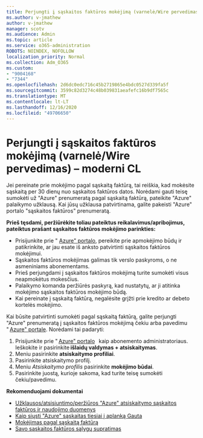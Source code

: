 ```yaml
---
title: Perjungti į sąskaitos faktūros mokėjimą (varnelė/Wire pervedimas) – moderni CL
ms.author: v-jmathew
author: v-jmathew
manager: scotv
ms.audience: Admin
ms.topic: article
ms.service: o365-administration
ROBOTS: NOINDEX, NOFOLLOW
localization_priority: Normal
ms.collection: Adm_O365
ms.custom:
- "9004168"
- "7344"
ms.openlocfilehash: 2d6dc0edc716c45b2719865e4bdc0527d339fa5f
ms.sourcegitcommit: 3599c82d3274c48b039831aeafefc16b9df7565c
ms.translationtype: MT
ms.contentlocale: lt-LT
ms.lasthandoff: 12/16/2020
ms.locfileid: "49706650"
---
```

# <a name="switch-to-invoice-pay-checkwire-transfer---modern-cl"></a>Perjungti į sąskaitos faktūros mokėjimą (varnelė/Wire pervedimas) – moderni CL

Jei pereinate prie mokėjimo pagal sąskaitą faktūrą, tai reiškia, kad mokėsite sąskaitą per 30 dienų nuo sąskaitos faktūros datos. Norėdami gauti teisę sumokėti už "Azure" prenumeratą pagal sąskaitą faktūrą, pateikite "Azure" palaikymo užklausą. Kai jūsų užklausa patvirtinama, galite pakeisti "Azure" portalo "sąskaitos faktūros" prenumeratą.

**Prieš tęsdami, peržiūrėkite toliau pateiktus reikalavimus/apribojimus, pateiktus prašant sąskaitos faktūros mokėjimo parinkties:**

- Prisijunkite prie " [Azure" portalo](https://portal.azure.com/), pereikite prie apmokėjimo būdų ir patikrinkite, ar jau esate iš anksto patvirtinti sąskaitos faktūros mokėjimui.
- Sąskaitos faktūros mokėjimas galimas tik verslo paskyroms, o ne asmeniniams abonementams.
- Prieš perjungdami į sąskaitos faktūros mokėjimą turite sumokėti visus neapmokėtus mokesčius.
- Palaikymo komanda peržiūrės paskyrą, kad nustatytų, ar ji atitinka mokėjimo sąskaitos faktūros mokėjimo būdą.
- Kai pereinate į sąskaitą faktūrą, negalėsite grįžti prie kredito ar debeto kortelės mokėjimo.

Kai būsite patvirtinti sumokėti pagal sąskaitą faktūrą, galite perjungti "Azure" prenumeratą į sąskaitos faktūros mokėjimą čekiu arba pavedimu " [Azure" portale](https://portal.azure.com/).
Norėdami tai padaryti:

1. Prisijunkite prie " [Azure" portalo](https://portal.azure.com/)   kaip abonemento administratoriaus. Ieškokite ir pasirinkite **išlaidų valdymas + atsiskaitymas**.
2. Meniu pasirinkite **atsiskaitymo profiliai**.
3. Pasirinkite atsiskaitymo profilį.
4. Meniu *Atsiskaitymo profilis* pasirinkite **mokėjimo būdai**.
5. Pasirinkite juostą, kurioje sakoma, kad turite teisę sumokėti čekiu/pavedimu.

**Rekomenduojami dokumentai**

- [Užklausos/atsisiuntimo/peržiūros "Azure" atsiskaitymo sąskaitos faktūros ir naudojimo duomenys](https://docs.microsoft.com/azure/billing/billing-download-azure-invoice-daily-usage-date)
- [Kaip siųsti "Azure" sąskaitas tiesiai į aplanką Gauta](https://docs.microsoft.com/azure/billing/billing-download-azure-invoice-daily-usage-date)
- [Mokėjimas pagal sąskaitą faktūrą](https://docs.microsoft.com/azure/billing/billing-how-to-pay-by-invoice)
- [Savo sąskaitos faktūros sąlygų supratimas](https://docs.microsoft.com/azure/billing/billing-understand-your-invoice)
